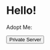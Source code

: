 # Hello!
Adopt Me:
<html>
<head>
</head>
<body>

<button onclick="window.location.href='https://www.roblox.com.kg/games/920587237/Adopt-Me?privateServerLinkCode=78588648811999415815492739656502';">Private Server</button>

</body>
</html>
